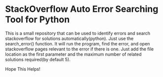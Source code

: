 # StackOverflow Auto Error Searching Tool for Python
This is a small repository that can be used to identify errors and search stackoverflow for solutions automatically(python). Just use the search_error() function. It will run the program, find the error, and open stackoverflow pages relevant to the error if there is one.
Just add the file location as the first parameter and the maximum number of related solutions required(by default 5).

Hope This Helps!
